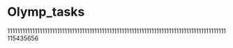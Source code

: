 # Olymp_tasks 
1111111111111111111111111111111111111111111111111111111111111111111111111111111111111111115435656  
